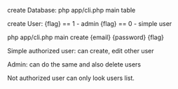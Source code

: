 create Database: 
php app/cli.php main table

create User: 
{flag} == 1 - admin
{flag} == 0 - simple user 

php app/cli.php main create {email} {password} {flag}

Simple authorized user: can create, edit other user

Admin: can do the same and also delete users

Not authorized user can only look users list.
